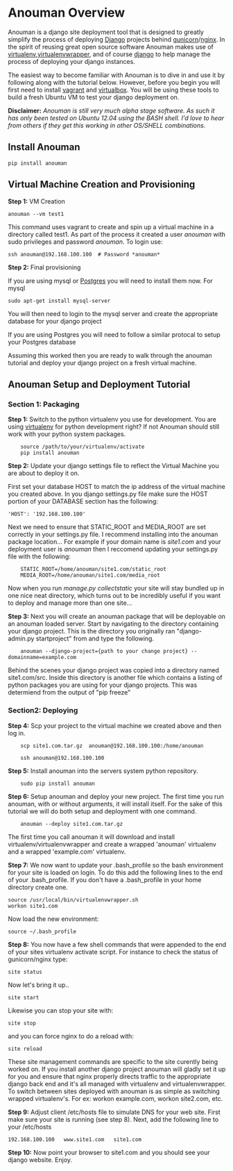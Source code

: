 Anouman Overview
================

Anouman is a django site deployment tool that is designed to greatly simplify the process of deploying [Django](https://www.djangoproject.com/) projects behind [gunicorn](http://gunicorn.org/)/[nginx](http://nginx.com/).  In the spirit of reusing great open source software Anouman makes use of [virtualenv](https://pypi.python.org/pypi/virtualenv),[virtualenvwrapper](http://virtualenvwrapper.readthedocs.org/en/latest/), and of course [django](https://www.djangoproject.com/) to help manage the process of deploying your django instances.  

The easiest way to become familiar with Anouman is to dive in and use it by following along with the tutorial below.  However, before you begin you will first need to install [vagrant](http://www.vagrantup.com/) and [virtualbox](https://www.virtualbox.org/).  You will be using these tools to build a fresh Ubuntu VM to test your django deployment on.

**Disclaimer:** *Anouman is still very much alpha stage software.  As such it has only been tested on Ubuntu 12.04 using the BASH shell.  I'd love to hear from others if they get this working in other OS/SHELL combinations.*  

Install Anouman
--------------

    pip install anouman

Virtual Machine Creation and Provisioning
-----------------------------------------

**Step 1:** VM Creation
    
    anouman --vm test1

This command uses vagrant to create and spin up a virtual machine in a directory called test1.
As part of the process it created a user *anouman* with sudo privileges and password *anouman*.  To login use:

    ssh anouman@192.168.100.100  # Password *anouman*

**Step 2:** Final provisioning

If you are using mysql or [Postgres](http://www.postgresql.org/download/linux/ubuntu/) you will need to install them now.  For mysql

    sudo apt-get install mysql-server

You will then need to login to the mysql server and create the appropriate database for your django project

If you are using Postgres you will need to follow a similar protocal to setup your Postgres database


Assuming this worked then you are ready to walk through the anouman tutorial and deploy your django project on a fresh virtual machine.



Anouman Setup and Deployment Tutorial
-----------------------------

### Section 1:  Packaging

**Step 1:** Switch to the python virtualenv you use for development.
        You are using [virtualenv](http://www.virtualenv.org/en/latest/) for python development right?  If not Anouman should still work with your python system packages.

        source /path/to/your/virtualenv/activate
        pip install anouman

**Step 2:** Update your django settings file to reflect the Virtual Machine you are about to deploy it on.

First set your database HOST to match the ip address of the virtual machine you created above.  In you django settings.py file make sure the HOST portion of your DATABASE section has the following:

    'HOST': '192.168.100.100'
    
Next we need to ensure that STATIC_ROOT and MEDIA_ROOT are set correctly in your settings.py file.  I recommend installing into the anouman package location...  For example if your domain name is *site1.com* and your deployment user is *anouman* then I reccomend updating your settings.py file with the following:

        STATIC_ROOT=/home/anouman/site1.com/static_root
        MEDIA_ROOT=/home/anouman/site1.com/media_root
        
Now when you run *manage.py collectstatic* your site will stay bundled up in one nice neat directory, which turns out to be incredibly useful if you want to deploy and manage more than one site...

**Step 3:** Next you will create an anouman package that will be deployable on an anouman loaded
        server.  Start by navigating to the directory containing your django project.
        This is the directory you originally ran "django-admin.py startproject" from and type the following.
        

        anouman --django-project={path to your change project} --domainname=example.com

Behind the scenes your django project was copied into a directory named
site1.com/src. Inside this directory is another file which contains a listing of python packages you
are using for your django projects.  This was determiend from the output of "pip freeze" 

### Section2:  Deploying

**Step 4:** Scp your project to the virtual machine we created above and then log in.

        scp site1.com.tar.gz  anouman@192.168.100.100:/home/anouman
        
        ssh anouman@192.168.100.100

**Step 5:** Install anouman into the servers system python repository.

        sudo pip install anouman

**Step 6:** Setup  anouman and deploy your new project.   The first time you run anouman, with or without arguments, it will install itself.  For the sake of this tutorial we will do both setup and deployment with one command.

        anouman --deploy site1.com.tar.gz

The first time you call anouman it will download and install virtualenv/virtualenvwrapper and create a wrapped 'anouman' virtualenv and a wrapped 'example.com' virtualenv.

**Step 7:** We now want to update your .bash_profile so the bash environment for your site is loaded on login.  To do this add the following lines to the end of your .bash_profile.  If you don't have a .bash_profile in your home directory create one.

    source /usr/local/bin/virtualenvwrapper.sh
    workon site1.com
    
Now load the new environment:

    source ~/.bash_profile
    
**Step 8:**  You now have a few shell commands that were appended to the end of your sites virtualenv activate script. For instance to check the status of gunicorn/nginx type:

    site status
    
Now let's bring it up..

    site start
    
Likewise you can stop your site with:

    site stop
    
and you can force nginx to do a reload with:

    site reload

These site management commands are specific to the site curently being worked on.  If you install another django project anouman will gladly set it up for you and ensure that nginx properly directs traffic to the appropriate django back end and it's all managed with virtualenv and virtualenvwrapper.  To switch between sites deployed with anouman is as simple as switching wrapped virtualenv's.  For ex:  workon example.com, workon site2.com, etc.

**Step 9:**  Adjust client /etc/hosts file to simulate DNS for your web site.  First make sure your site is running (see step 8).  Next, add the following line to your /etc/hosts

    192.168.100.100   www.site1.com   site1.com

**Step 10:** Now point your browser to site1.com and you should see your django website.  Enjoy. 
